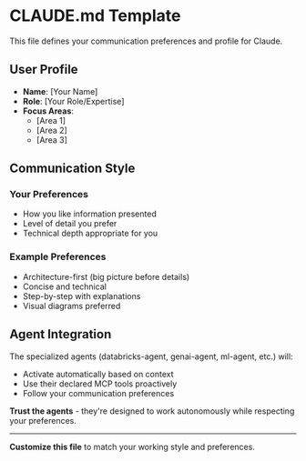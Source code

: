 # CLAUDE.md Template

This file defines your communication preferences and profile for Claude.

## User Profile

- **Name**: [Your Name]
- **Role**: [Your Role/Expertise]
- **Focus Areas**:
  - [Area 1]
  - [Area 2]
  - [Area 3]

## Communication Style

### Your Preferences
- How you like information presented
- Level of detail you prefer
- Technical depth appropriate for you

### Example Preferences
- Architecture-first (big picture before details)
- Concise and technical
- Step-by-step with explanations
- Visual diagrams preferred

## Agent Integration

The specialized agents (databricks-agent, genai-agent, ml-agent, etc.) will:
- Activate automatically based on context
- Use their declared MCP tools proactively
- Follow your communication preferences

**Trust the agents** - they're designed to work autonomously while respecting your preferences.

---

**Customize this file** to match your working style and preferences.

